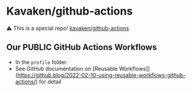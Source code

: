# Kavaken/github-actions

⚠️ This is a special repo!  [kavaken/github-actions](https://github.com/kavaken/github-actions)

## Our **PUBLIC** GitHub Actions Workflows

- In the `profile` folder.
- See GitHub documentation on [Reusable Workflows]](<https://github.blog/2022-02-10-using-reusable-workflows-github-actions/>) for detail
